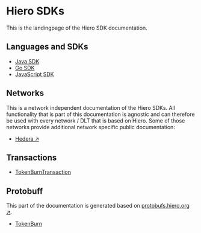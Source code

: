 # Hiero SDKs

This is the landingpage of the Hiero SDK documentation.

## Languages and SDKs

- [Java SDK](java.md)
- [Go SDK](go.md)
- [JavaScript SDK](js.md)

## Networks

This is a network independent documentation of the Hiero SDKs.
All functionality that is part of this documentation is agnostic and can therefore be used with every network / DLT that is based on Hiero.
Some of those networks provide additional network specific public documentation:

- [Hedera :arrow_upper_right:](../../hedera/sdks/index.md)

## Transactions

- [TokenBurnTransaction](TokenBurnTransaction.md)

## Protobuff

This part of the documentation is generated based on [protobufs.hiero.org :arrow_upper_right:](https://hashgraph.github.io/hedera-protobufs/).

- [TokenBurn](api/TokenBurn.md)

